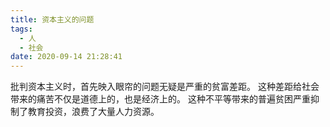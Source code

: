```yaml
---
title: 资本主义的问题
tags:
  - 人
  - 社会
date: 2020-09-14 21:28:41
---
```



批判资本主义时，首先映入眼帘的问题无疑是严重的贫富差距。
这种差距给社会带来的痛苦不仅是道德上的，也是经济上的。
这种不平等带来的普遍贫困严重抑制了教育投资，浪费了大量人力资源。
